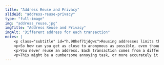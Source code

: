```yaml
--- 
title: "Address Reuse and Privacy"
slideId: "address-reuse-privacy"
type: "full-image"
img: "address_reuse.jpg"
imgTitle: "Address Reuse and Privacy"
imgAlt: "Different address for each transaction"
notes: | 
    <p class="subtitle" id="h.98hef71jdgwc">Reusing addresses limits the ability to remain private.</p>
    <p>So how can you get as close to anonymous as possible, even though you can&apos;t fully get to that standard? </p>
    <p>You never reuse an address. Each transaction comes from a different address.         </p>
    <p>This might be a cumbersome annoying task, or more accurately it used to be. Individuals interested in maintaining more privacy when using bitcoin can use something called HD (hierarchical deterministic) wallets. This allows you to use a new address for every conducted transaction, all controlled by the same password.</p>
---
```

